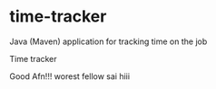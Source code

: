 # time-tracker
Java (Maven) application for tracking time on the job

Time tracker

Good Afn!!!
worest fellow sai
hiii
